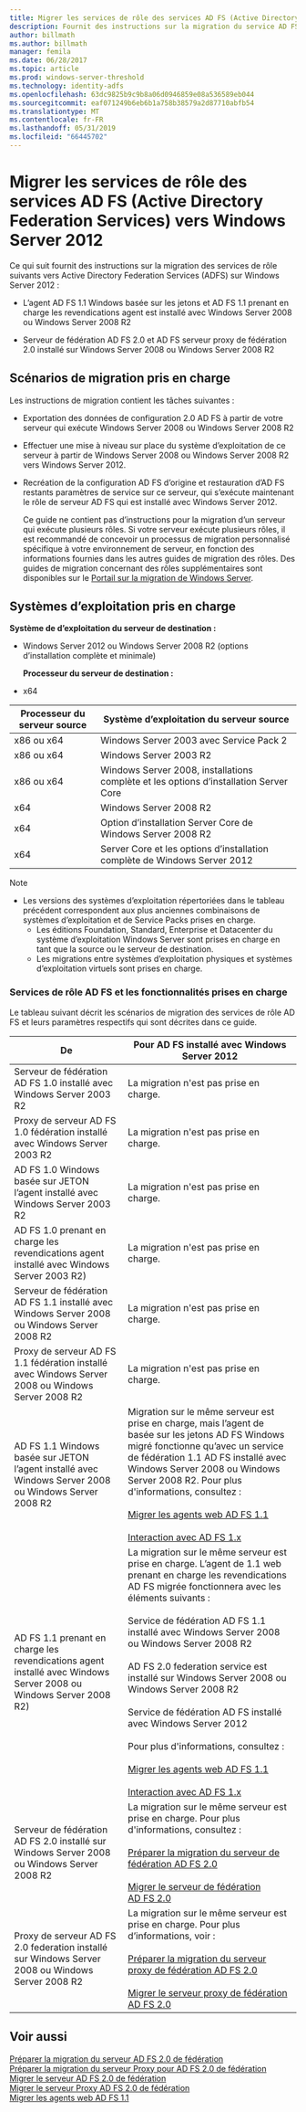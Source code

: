 ```yaml
---
title: Migrer les services de rôle des services AD FS (Active Directory Federation Services) vers Windows Server 2012
description: Fournit des instructions sur la migration du service AD FS vers Windows Server 2012.
author: billmath
ms.author: billmath
manager: femila
ms.date: 06/28/2017
ms.topic: article
ms.prod: windows-server-threshold
ms.technology: identity-adfs
ms.openlocfilehash: 63dc9825b9c9b8a06d0946859e08a536589eb044
ms.sourcegitcommit: eaf071249b6eb6b1a758b38579a2d87710abfb54
ms.translationtype: MT
ms.contentlocale: fr-FR
ms.lasthandoff: 05/31/2019
ms.locfileid: "66445702"
---
```

# <a name="migrate-active-directory-federation-services-role-services-to-windows-server-2012"></a>Migrer les services de rôle des services AD FS (Active Directory Federation Services) vers Windows Server 2012

Ce qui suit fournit des instructions sur la migration des services de rôle suivants vers Active Directory Federation Services (ADFS) sur Windows Server 2012 :  
  
-   L’agent AD FS 1.1 Windows basée sur les jetons et AD FS 1.1 prenant en charge les revendications agent est installé avec Windows Server 2008 ou Windows Server 2008 R2  
  
-   Serveur de fédération AD FS 2.0 et AD FS serveur proxy de fédération 2.0 installé sur Windows Server 2008 ou Windows Server 2008 R2    
  
## <a name="supported-migration-scenarios"></a>Scénarios de migration pris en charge  
 Les instructions de migration contient les tâches suivantes :  
  
- Exportation des données de configuration 2.0 AD FS à partir de votre serveur qui exécute Windows Server 2008 ou Windows Server 2008 R2  
  
- Effectuer une mise à niveau sur place du système d’exploitation de ce serveur à partir de Windows Server 2008 ou Windows Server 2008 R2 vers Windows Server 2012.
  
- Recréation de la configuration AD FS d’origine et restauration d’AD FS restants paramètres de service sur ce serveur, qui s’exécute maintenant le rôle de serveur AD FS qui est installé avec Windows Server 2012.  
  
  Ce guide ne contient pas d’instructions pour la migration d’un serveur qui exécute plusieurs rôles. Si votre serveur exécute plusieurs rôles, il est recommandé de concevoir un processus de migration personnalisé spécifique à votre environnement de serveur, en fonction des informations fournies dans les autres guides de migration des rôles. Des guides de migration concernant des rôles supplémentaires sont disponibles sur le [Portail sur la migration de Windows Server](https://go.microsoft.com/fwlink/?LinkId=247608).  
  
## <a name="supported-operating-systems"></a>Systèmes d’exploitation pris en charge  
 **Système de d’exploitation du serveur de destination :**  
  

- Windows Server 2012 ou Windows Server 2008 R2 (options d’installation complète et minimale)  
  
  **Processeur du serveur de destination :**  
  

- x64  
  
|Processeur du serveur source|Système d’exploitation du serveur source|  
|-----|-----|  
|x86 ou x64|Windows Server 2003 avec Service Pack 2|  
|x86 ou x64|Windows Server 2003 R2|  
|x86 ou x64|Windows Server 2008, installations complète et les options d’installation Server Core|  
|x64|Windows Server 2008 R2|  
|x64|Option d’installation Server Core de Windows Server 2008 R2|  
|x64|Server Core et les options d’installation complète de Windows Server 2012|  
  
> [!NOTE]
> - Les versions des systèmes d’exploitation répertoriées dans le tableau précédent correspondent aux plus anciennes combinaisons de systèmes d’exploitation et de Service Packs prises en charge.  
>   -   Les éditions Foundation, Standard, Enterprise et Datacenter du système d’exploitation Windows Server sont prises en charge en tant que la source ou le serveur de destination.  
>   -   Les migrations entre systèmes d’exploitation physiques et systèmes d’exploitation virtuels sont prises en charge.  
  
### <a name="supported-ad-fs-role-services-and-features"></a>Services de rôle AD FS et les fonctionnalités prises en charge  
 Le tableau suivant décrit les scénarios de migration des services de rôle AD FS et leurs paramètres respectifs qui sont décrites dans ce guide.  
  
|De|Pour AD FS installé avec Windows Server 2012|  
|----------|-----|  
|Serveur de fédération AD FS 1.0 installé avec Windows Server 2003 R2|La migration n'est pas prise en charge.|  
|Proxy de serveur AD FS 1.0 fédération installé avec Windows Server 2003 R2|La migration n'est pas prise en charge.|  
|AD FS 1.0 Windows basée sur JETON l’agent installé avec Windows Server 2003 R2|La migration n'est pas prise en charge.|  
|AD FS 1.0 prenant en charge les revendications agent installé avec Windows Server 2003 R2)|La migration n'est pas prise en charge.|  
|Serveur de fédération AD FS 1.1 installé avec Windows Server 2008 ou Windows Server 2008 R2|La migration n'est pas prise en charge.|  
|Proxy de serveur AD FS 1.1 fédération installé avec Windows Server 2008 ou Windows Server 2008 R2|La migration n'est pas prise en charge.|  
|AD FS 1.1 Windows basée sur JETON l’agent installé avec Windows Server 2008 ou Windows Server 2008 R2|Migration sur le même serveur est prise en charge, mais l’agent de basée sur les jetons AD FS Windows migré fonctionne qu’avec un service de fédération 1.1 AD FS installé avec Windows Server 2008 ou Windows Server 2008 R2. Pour plus d'informations, consultez :<br /><br /> [Migrer les agents web AD FS 1.1](migrate-the-ad-fs-web-agent.md)<br /><br /> [Interaction avec AD FS 1.x](Interoperating-with-AD-FS-1.x.md)|  
|AD FS 1.1 prenant en charge les revendications agent installé avec Windows Server 2008 ou Windows Server 2008 R2)|La migration sur le même serveur est prise en charge. L’agent de 1.1 web prenant en charge les revendications AD FS migrée fonctionnera avec les éléments suivants :<br /><br /> Service de fédération AD FS 1.1 installé avec Windows Server 2008 ou Windows Server 2008 R2<br /><br /> AD FS 2.0 federation service est installé sur Windows Server 2008 ou Windows Server 2008 R2<br /><br /> Service de fédération AD FS installé avec Windows Server 2012<br /><br /> Pour plus d'informations, consultez :<br /><br /> [Migrer les agents web AD FS 1.1](migrate-the-ad-fs-web-agent.md)<br /><br /> [Interaction avec AD FS 1.x](Interoperating-with-AD-FS-1.x.md)|  
|Serveur de fédération AD FS 2.0 installé sur Windows Server 2008 ou Windows Server 2008 R2|La migration sur le même serveur est prise en charge. Pour plus d'informations, consultez :<br /><br /> [Préparer la migration du serveur de fédération AD FS 2.0](prepare-to-migrate-ad-fs-fed-server.md)<br /><br /> [Migrer le serveur de fédération AD FS 2.0](migrate-the-ad-fs-fed-server.md)|  
|Proxy de serveur AD FS 2.0 federation installé sur Windows Server 2008 ou Windows Server 2008 R2|La migration sur le même serveur est prise en charge.  Pour plus d’informations, voir :<br /><br /> [Préparer la migration du serveur proxy de fédération AD FS 2.0](prepare-to-migrate-ad-fs-fed-proxy.md)<br /><br /> [Migrer le serveur proxy de fédération AD FS 2.0](migrate-the-ad-fs-2-fed-server-proxy.md)|  
  
## <a name="see-also"></a>Voir aussi  
 [Préparer la migration du serveur AD FS 2.0 de fédération](prepare-to-migrate-ad-fs-fed-server.md)   
 [Préparer la migration du serveur Proxy pour AD FS 2.0 de fédération](prepare-to-migrate-ad-fs-fed-proxy.md)   
 [Migrer le serveur AD FS 2.0 de fédération](migrate-the-ad-fs-fed-server.md)   
 [Migrer le serveur Proxy AD FS 2.0 de fédération](migrate-the-ad-fs-2-fed-server-proxy.md)   
 [Migrer les agents web AD FS 1.1](migrate-the-ad-fs-web-agent.md)